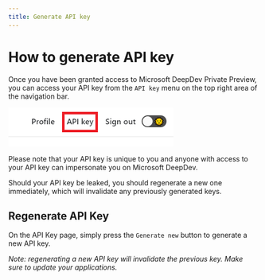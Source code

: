 ```yaml
---
title: Generate API key
---
```


# How to generate API key

Once you have been granted access to Microsoft DeepDev Private Preview, you can access your API key from the `API key` menu on the top right area of the navigation bar.

![API key location in sidebar](./api_key.png)

Please note that your API key is unique to you and anyone with access to your API key can impersonate you on Microsoft DeepDev.

Should your API key be leaked, you should regenerate a new one immediately, which will invalidate any previously generated keys.

## Regenerate API Key

On the API Key page, simply press the `Generate new` button to generate a new API key.

_Note: regenerating a new API key will invalidate the previous key. Make sure to update your applications._
